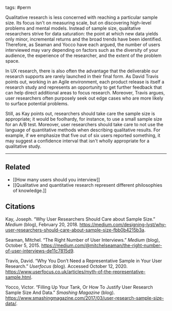 tags: #perm

Qualitative research is less concerned with reaching a particular sample size. Its focus isn't on measuring scale, but on discovering high-level problems and mental models. Instead of sample size, qualitative researchers strive for data saturation: the point at which new data yields only minor, incremental returns and the broad trends have been identified. Therefore, as Seaman and Yocco have each argued, the number of users interviewed may vary depending on factors such as the diversity of your audience, the experience of the researcher, and the extent of the problem space.

In UX research, there is also often the advantage that the deliverable our research supports are rarely launched in their final form. As David Travis points out, working in an Agile environment, each product release is itself a research study and represents an opportunity to get further feedback that can help direct additional areas to focus research. Moreover, Travis argues, user researchers often purposely seek out edge cases who are more likely to surface potential problems. 

Still, as Kay points out, researchers should take care the sample size is appropriate; it would be foolhardy, for instance, to use a small sample size for an A/B test. Moreover, user researchers should take care to not use the language of quantitative methods when describing qualitative results. For example, if we emphasize that five out of six users reported something, it may suggest a confidence interval that isn't wholly appropriate for a qualitative study. 

---
## Related
- [[How many users should you interview]]
- [[Qualitative and quantitative research represent different philosophies of knowledge.]]

## Citations
Kay, Joseph. “Why User Researchers Should Care about Sample Size.” *Medium* (blog), February 20, 2018. https://medium.com/designing-lyst/why-user-researchers-should-care-about-sample-size-fbb0b4215b3a.

Seaman, Mitchel. “The Right Number of User Interviews.” *Medium* (blog), October 5, 2015. https://medium.com/@mitchelseaman/the-right-number-of-user-interviews-de11c7815d9.

Travis, David. “Why You Don’t Need a Representative Sample in Your User Research.” *Userfocus* (blog). Accessed October 12, 2020. https://www.userfocus.co.uk/articles/myth-of-the-representative-sample.html.

Yocco, Victor. “Filling Up Your Tank, Or How To Justify User Research Sample Size And Data.” *Smashing Magazine* (blog). https://www.smashingmagazine.com/2017/03/user-research-sample-size-data/.
